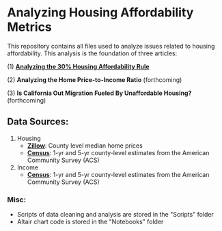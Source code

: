# Analyzing Housing Affordability Metrics

This repository contains all files used to analyze issues related to housing affordability. This analysis is the foundation of three articles:

(1) [**Analyzing the 30% Housing Affordability Rule**](https://medium.com/@hassen.morad/analyzing-the-30-housing-affordability-rule-46fa6d06bc34)

(2) **Analyzing the Home Price-to-Income Ratio** (forthcoming)

(3) **Is California Out Migration Fueled By Unaffordable Housing?** (forthcoming)

## Data Sources:
1. Housing
    - [**Zillow**](https://www.zillow.com/research/data/): County level median home prices
    - [**Census**](https://data.census.gov/cedsci/): 1-yr and 5-yr county-level estimates from the American Community Survey (ACS)
2. Income
    - [**Census**](https://data.census.gov/cedsci/): 1-yr and 5-yr county-level estimates from the American Community Survey (ACS)

### Misc:
- Scripts of data cleaning and analysis are stored in the "Scripts" folder
- Altair chart code is stored in the "Notebooks" folder

